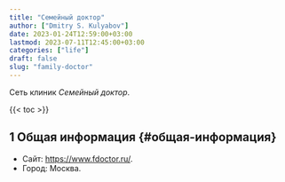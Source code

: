 ```yaml
---
title: "Семейный доктор"
author: ["Dmitry S. Kulyabov"]
date: 2023-01-24T12:59:00+03:00
lastmod: 2023-07-11T12:45:00+03:00
categories: ["life"]
draft: false
slug: "family-doctor"
---
```


Сеть клиник _Семейный доктор_.

<!--more-->

{{< toc >}}


## <span class="section-num">1</span> Общая информация {#общая-информация}

-   Сайт: <https://www.fdoctor.ru/>.
-   Город: Москва.
